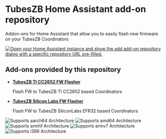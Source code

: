 # TubesZB Home Assistant add-on repository

Addon-ons for Home Assistant that allow you to easily flash new firmware on your TubesZB Coordinators

[![Open your Home Assistant instance and show the add add-on repository dialog with a specific repository URL pre-filled.](https://my.home-assistant.io/badges/supervisor_add_addon_repository.svg)](https://my.home-assistant.io/redirect/supervisor_add_addon_repository/?repository_url=https%3A%2F%2Fgithub.com%2Ftube0013%2Ftubeszb_addons)

## Add-ons provided by this repository

- **[TubesZB TI CC2652 FW Flasher](https://github.com/tube0013/tubeszb_addons/tree/main/tzb-cc2652-flasher/README.md)**

    Flash FW to TubesZB TI CC2652 based Coordinators

- **[TubesZB Silicon Labs FW Flasher](/https://github.com/tube0013/tubeszb_addons/blob/main/tzb-silabs-flasher/README.md)**

    Flash FW to TubesZB SiliconLabs EFR32 based Coordinators

![Supports aarch64 Architecture][aarch64-shield]
![Supports amd64 Architecture][amd64-shield]
![Supports armhf Architecture][armhf-shield]
![Supports armv7 Architecture][armv7-shield]
![Supports i386 Architecture][i386-shield]


[aarch64-shield]: https://img.shields.io/badge/aarch64-yes-green.svg
[amd64-shield]: https://img.shields.io/badge/amd64-yes-green.svg
[armhf-shield]: https://img.shields.io/badge/armhf-yes-green.svg
[armv7-shield]: https://img.shields.io/badge/armv7-yes-green.svg
[i386-shield]: https://img.shields.io/badge/i386-yes-green.svg